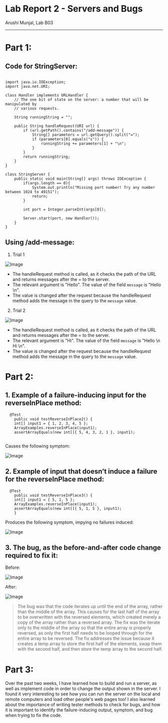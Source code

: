# Lab Report 2 - Servers and Bugs
Arushi Munjal, Lab B03

---

# Part 1:

## Code for StringServer: 

```

import java.io.IOException;
import java.net.URI;

class Handler implements URLHandler {
    // The one bit of state on the server: a number that will be manipulated by
    // various requests.

    String runningString = "";

    public String handleRequest(URI url) {
        if (url.getPath().contains("/add-message")) {
            String[] parameters = url.getQuery().split("=");
            if (parameters[0].equals("s")) {
                runningString += parameters[1] + "\n";
            }
        }
        return runningString;
    }
}

class StringServer {
    public static void main(String[] args) throws IOException {
        if(args.length == 0){
            System.out.println("Missing port number! Try any number between 1024 to 49151");
            return;
        }

        int port = Integer.parseInt(args[0]);

        Server.start(port, new Handler());
    }
}

``` 

## Using /add-message:

1. Trial 1

![Image](serveroutput2.png)

- The handleRequest method is called, as it checks the path of the URL and returns messages after the = to the server.
- The relevant argument is "Hello". The value of the field `message` is "Hello \n".
- The value is changed after the request because the handleRequest method adds the message in the query to the `message` value.


2. Trial 2

![Image](serveroutput1.png)

- The handleRequest method is called, as it checks the path of the URL and returns messages after the = to the server.
- The relevant argument is "Hi". The value of the field `message` is "Hello \n Hi \n".
- The value is changed after the request because the handleRequest method adds the message in the query to the `message` value.

# Part 2:

## 1. Example of a failure-inducing input for the reverseInPlace method:

```
  @Test 
	public void testReverseInPlace2() {
    int[] input1 = { 1, 2, 3, 4, 5 };
    ArrayExamples.reverseInPlace(input1);
    assertArrayEquals(new int[]{ 5, 4, 3, 2, 1 }, input1);
    
```

Causes the following symptom:

![Image](output1.png)


## 2. Example of input that doesn’t induce a failure for the reverseInPlace method:

```
  @Test 
	public void testReverseInPlace3() {
    int[] input1 = { 5, 1, 5 };
    ArrayExamples.reverseInPlace(input1);
    assertArrayEquals(new int[]{ 5, 1, 5 }, input1);
	}

```
Produces the following symptom, impying no failures induced:

![Image](output2.png)


## 3. The bug, as the before-and-after code change required to fix it:

Before:

![Image](badcode.png)

After:

![Image](goodcode.png)

> The bug was that the code iterates up until the end of the array, rather than the middle of the array. This causes for the last half of the array to be overwritten with the reversed elements, which created merely a copy of the array rather than a reversed array. The fix was the iterate only to the middle of the array so that the entire array is properly reversed, as only the first half needs to be looped through for the entire array to be reversed. The fix addresses the issue because it creates a temp array to store the first half of the elements, swap them with the second half, and then store the temp array to the second half.


# Part 3:

Over the past two weeks, I have learned how to build and run a server, as well as implement code in order to change the output shown in the server. I found it very interesting to see how you can run the server on the local and remote computers and load other people's web pages too! I also learned about the importance of writing tester methods to check for bugs, and how it is important to identify the failure-inducing output, symptom, and bug when trying to fix the code.


